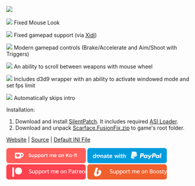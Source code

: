 ![](https://user-images.githubusercontent.com/4904157/196225002-83a52973-0588-4c65-8019-581bffc7c1b8.gif)

![](https://habrastorage.org/webt/ow/yy/mg/owyymgpibfqzfbwyf_iqoiqrede.png) Fixed Mouse Look

![](https://habrastorage.org/webt/ow/yy/mg/owyymgpibfqzfbwyf_iqoiqrede.png) Fixed gamepad support (via [Xidi](https://github.com/samuelgr/Xidi))

![](https://habrastorage.org/webt/ow/yy/mg/owyymgpibfqzfbwyf_iqoiqrede.png) Modern gamepad controls (Brake/Accelerate and Aim/Shoot with Triggers)

![](https://habrastorage.org/webt/ow/yy/mg/owyymgpibfqzfbwyf_iqoiqrede.png) An ability to scroll between weapons with mouse wheel

![](https://habrastorage.org/webt/ow/yy/mg/owyymgpibfqzfbwyf_iqoiqrede.png) Includes d3d9 wrapper with an ability to activate windowed mode and set fps limit

![](https://habrastorage.org/webt/ow/yy/mg/owyymgpibfqzfbwyf_iqoiqrede.png) Automatically skips intro

Installation:

1. Download and install [SilentPatch](https://github.com/CookiePLMonster/SilentPatchScarface/releases/latest). It includes required [ASI Loader](https://github.com/ThirteenAG/Ultimate-ASI-Loader).
2. Download and unpack [Scarface.FusionFix.zip](https://github.com/ThirteenAG/WidescreenFixesPack/releases/download/scarface/Scarface.FusionFix.zip) to game's root folder.

[Website](http://thirteenag.github.io/wfp#scarface) | [Source](https://github.com/ThirteenAG/WidescreenFixesPack/blob/master/source/Scarface.FusionFix/dllmain.cpp) | [Default INI File](https://github.com/ThirteenAG/WidescreenFixesPack/blob/master/data/Scarface.FusionFix/scripts/Scarface.FusionFix.ini)

<a href="https://ko-fi.com/thirteenag"><img src="https://github.com/ThirteenAG/thirteenag.github.io/raw/master/img/buttons/kofi.svg" height="40"></a> <a href="https://paypal.me/SergeyP13"><img src="https://github.com/ThirteenAG/thirteenag.github.io/raw/master/img/buttons/paypal.svg" height="40"></a> <a href="https://www.patreon.com/ThirteenAG"><img src="https://github.com/ThirteenAG/thirteenag.github.io/raw/master/img/buttons/patreon.svg" height="40"></a> <a href="https://boosty.to/thirteenag/donate"><img src="https://github.com/ThirteenAG/thirteenag.github.io/raw/master/img/buttons/boosty.svg" height="40"></a>